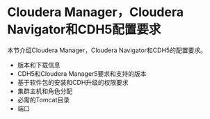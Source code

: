 Cloudera Manager，Cloudera Navigator和CDH5配置要求
================================================================================
本节介绍Cloudera Manager，Cloudera Navigator和CDH5的配置要求。

+ 版本和下载信息
+ CDH5和Cloudera Manager5要求和支持的版本
+ 基于软件包的安装和CDH升级的权限要求
+ 集群主机和角色分配
+ 必需的Tomcat目录
+ 端口
